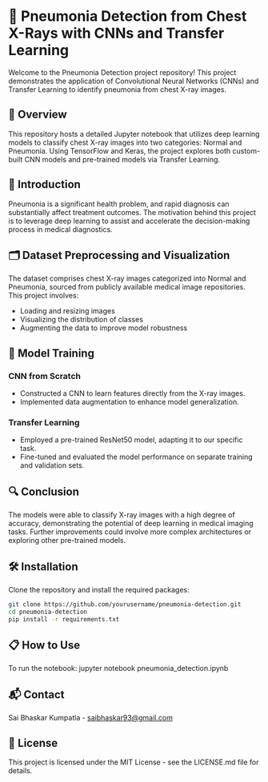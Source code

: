 # 🌟 Pneumonia Detection from Chest X-Rays with CNNs and Transfer Learning

Welcome to the Pneumonia Detection project repository! This project demonstrates the application of Convolutional Neural Networks (CNNs) and Transfer Learning to identify pneumonia from chest X-ray images.

## 🚀 Overview

This repository hosts a detailed Jupyter notebook that utilizes deep learning models to classify chest X-ray images into two categories: Normal and Pneumonia. Using TensorFlow and Keras, the project explores both custom-built CNN models and pre-trained models via Transfer Learning.

## 📖 Introduction

Pneumonia is a significant health problem, and rapid diagnosis can substantially affect treatment outcomes. The motivation behind this project is to leverage deep learning to assist and accelerate the decision-making process in medical diagnostics.

## 🗂 Dataset Preprocessing and Visualization

The dataset comprises chest X-ray images categorized into Normal and Pneumonia, sourced from publicly available medical image repositories. This project involves:
- Loading and resizing images
- Visualizing the distribution of classes
- Augmenting the data to improve model robustness

## 🤖 Model Training

### CNN from Scratch
- Constructed a CNN to learn features directly from the X-ray images.
- Implemented data augmentation to enhance model generalization.

### Transfer Learning
- Employed a pre-trained ResNet50 model, adapting it to our specific task.
- Fine-tuned and evaluated the model performance on separate training and validation sets.

## 🔍 Conclusion

The models were able to classify X-ray images with a high degree of accuracy, demonstrating the potential of deep learning in medical imaging tasks. Further improvements could involve more complex architectures or exploring other pre-trained models.

## 🛠 Installation

Clone the repository and install the required packages:

```bash
git clone https://github.com/yourusername/pneumonia-detection.git
cd pneumonia-detection
pip install -r requirements.txt
```
## 📋 How to Use
To run the notebook:
jupyter notebook pneumonia_detection.ipynb

## 📬 Contact
Sai Bhaskar Kumpatla - saibhaskar93@gmail.com

## 📄 License
This project is licensed under the MIT License - see the LICENSE.md file for details.

